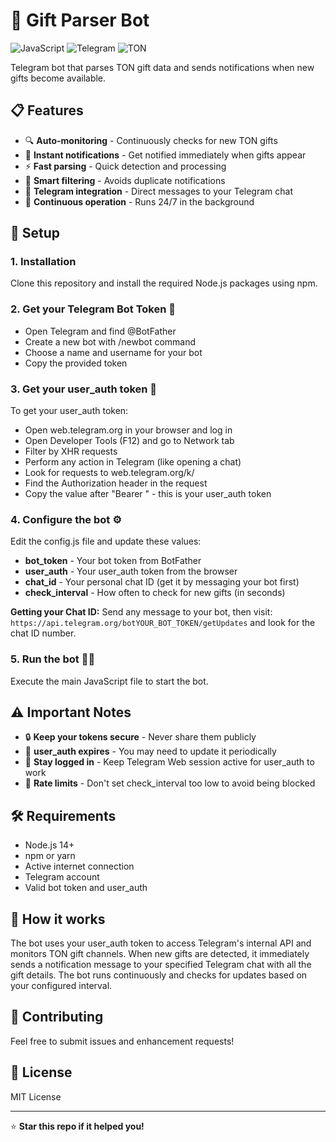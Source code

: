 # 🎁 Gift Parser Bot

![JavaScript](https://img.shields.io/badge/JavaScript-Node.js-yellow.svg)
![Telegram](https://img.shields.io/badge/Telegram-Bot-blue.svg)
![TON](https://img.shields.io/badge/TON-Blockchain-lightblue.svg)

Telegram bot that parses TON gift data and sends notifications when new gifts become available.

## 📋 Features

- 🔍 **Auto-monitoring** - Continuously checks for new TON gifts
- 📢 **Instant notifications** - Get notified immediately when gifts appear
- ⚡ **Fast parsing** - Quick detection and processing
- 🎯 **Smart filtering** - Avoids duplicate notifications
- 📱 **Telegram integration** - Direct messages to your Telegram chat
- 🔄 **Continuous operation** - Runs 24/7 in the background

## 🚀 Setup

### 1. Installation
Clone this repository and install the required Node.js packages using npm.

### 2. Get your Telegram Bot Token 🤖
- Open Telegram and find @BotFather
- Create a new bot with /newbot command
- Choose a name and username for your bot
- Copy the provided token

### 3. Get your user_auth token 🔑
To get your user_auth token:
- Open web.telegram.org in your browser and log in
- Open Developer Tools (F12) and go to Network tab
- Filter by XHR requests
- Perform any action in Telegram (like opening a chat)
- Look for requests to web.telegram.org/k/
- Find the Authorization header in the request
- Copy the value after "Bearer " - this is your user_auth token

### 4. Configure the bot ⚙️
Edit the config.js file and update these values:
- **bot_token** - Your bot token from BotFather
- **user_auth** - Your user_auth token from the browser
- **chat_id** - Your personal chat ID (get it by messaging your bot first)
- **check_interval** - How often to check for new gifts (in seconds)

**Getting your Chat ID:**
Send any message to your bot, then visit: `https://api.telegram.org/botYOUR_BOT_TOKEN/getUpdates` and look for the chat ID number.

### 5. Run the bot 🏃‍♂️
Execute the main JavaScript file to start the bot.

## ⚠️ Important Notes

- 🔒 **Keep your tokens secure** - Never share them publicly
- 🔄 **user_auth expires** - You may need to update it periodically
- 📱 **Stay logged in** - Keep Telegram Web session active for user_auth to work
- 🚫 **Rate limits** - Don't set check_interval too low to avoid being blocked

## 🛠️ Requirements

- Node.js 14+
- npm or yarn
- Active internet connection
- Telegram account
- Valid bot token and user_auth

## 📝 How it works

The bot uses your user_auth token to access Telegram's internal API and monitors TON gift channels. When new gifts are detected, it immediately sends a notification message to your specified Telegram chat with all the gift details. The bot runs continuously and checks for updates based on your configured interval.

## 🤝 Contributing

Feel free to submit issues and enhancement requests!

## 📄 License

MIT License

---

⭐ **Star this repo if it helped you!**
